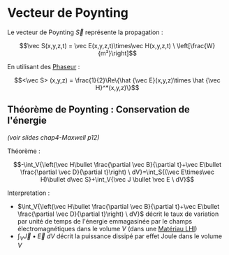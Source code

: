 # Vecteur de Poynting

Le vecteur de Poynting $\vec S$ représente la propagation :

$$\vec S(x,y,z,t) = \vec E(x,y,z,t)\times\vec H(x,y,z,t) \ \left[\frac{W}{m²}\right]$$

En utilisant des [Phaseur](Phaseur.md) :

$$<\vec S> (x,y,z) = \frac{1}{2}\Re\{\hat {\vec E}(x,y,z)\times \hat {\vec H}^*(x,y,z)\}$$

## Théorème de Poynting : Conservation de l'énergie

*(voir slides chap4-Maxwell p12)*

Théorème :

$$-\int_V{\left(\vec H\bullet \frac{\partial \vec B}{\partial t}+\vec E\bullet \frac{\partial \vec D}{\partial t}\right) \ dV}=\int_S{(\vec E\times\vec H)\bullet d\vec S}+\int_V{\vec J \bullet \vec E \ dV}$$

Interpretation :
- $\int_V{\left(\vec H\bullet \frac{\partial \vec B}{\partial t}+\vec E\bullet \frac{\partial \vec D}{\partial t}\right) \ dV}$ décrit le taux de variation par unité de temps de l'énergie emmagasinée par le champs électromagnétiques dans le volume $V$ (dans une [Matériau LHI](Matériau%20LHI.md))
- $\int_V{\vec J \bullet \vec E \ dV}$ décrit la puissance dissipé par effet Joule dans le volume $V$

